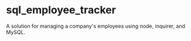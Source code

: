 # sql_employee_tracker
A solution for managing a company's employees using node, inquirer, and MySQL.
